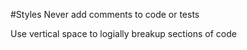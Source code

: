#Styles
Never add comments to code or tests

Use vertical space to logially breakup sections of code
